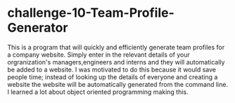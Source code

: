 # challenge-10-Team-Profile-Generator
This is a program that will quickly and efficiently generate team profiles for a company website. Simply enter in the relevant details of your orgranization's managers,engineers and interns and they will automatically be added to a website. I was motivated to do this because it would save people time; instead of looking up the details of everyone and creating a website the website will be automatically generated from the command line. I learned a lot about object oriented programming making this. 
